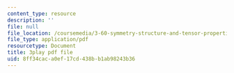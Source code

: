 ```yaml
---
content_type: resource
description: ''
file: null
file_location: /coursemedia/3-60-symmetry-structure-and-tensor-properties-of-materials-fall-2005/8ff34caca0ef17cd438bb1ab98243b36_I0vEDYqXLeg.pdf
file_type: application/pdf
resourcetype: Document
title: 3play pdf file
uid: 8ff34cac-a0ef-17cd-438b-b1ab98243b36
---
```

